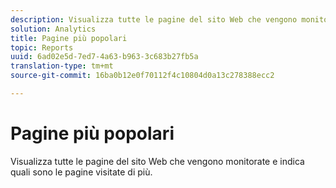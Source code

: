 ```yaml
---
description: Visualizza tutte le pagine del sito Web che vengono monitorate e indica quali sono le pagine visitate di più.
solution: Analytics
title: Pagine più popolari
topic: Reports
uuid: 6ad02e5d-7ed7-4a63-b963-3c683b27fb5a
translation-type: tm+mt
source-git-commit: 16ba0b12e0f70112f4c10804d0a13c278388ecc2

---
```



# Pagine più popolari

Visualizza tutte le pagine del sito Web che vengono monitorate e indica quali sono le pagine visitate di più.

